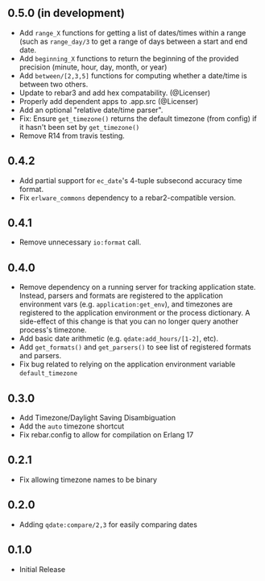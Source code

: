 ## 0.5.0 (in development)

* Add `range_X` functions for getting a list of dates/times within a range
  (such as `range_day/3` to get a range of days between a start and end date.
* Add `beginning_X` functions to return the beginning of the provided precision
  (minute, hour, day, month, or year)
* Add `between/[2,3,5]` functions for computing whether a date/time is between
  two others.
* Update to rebar3 and add hex compatability. (@Licenser)
* Properly add dependent apps to .app.src (@Licenser)
* Add an optional "relative date/time parser".
* Fix: Ensure `get_timezone()` returns the default timezone (from config) if it
  hasn't been set by `get_timezone()`
* Remove R14 from travis testing.

## 0.4.2

* Add partial support for `ec_date`'s 4-tuple subsecond accuracy time format.
* Fix `erlware_commons` dependency to a rebar2-compatible version.

## 0.4.1

* Remove unnecessary `io:format` call.

## 0.4.0

* Remove dependency on a running server for tracking application state.
  Instead, parsers and formats are registered to the application environment
  vars (e.g. `application:get_env`), and timezones are registered to the
  application environment or the process dictionary. A side-effect of this
  change is that you can no longer query another process's timezone. 
* Add basic date arithmetic (e.g. `qdate:add_hours/[1-2]`, etc).
* Add `get_formats()` and `get_parsers()` to see list of registered formats and
  parsers.
* Fix bug related to relying on the application environment variable
  `default_timezone`

## 0.3.0

* Add Timezone/Daylight Saving Disambiguation
* Add the `auto` timezone shortcut
* Fix rebar.config to allow for compilation on Erlang 17

## 0.2.1

* Fix allowing timezone names to be binary

## 0.2.0

* Adding `qdate:compare/2,3` for easily comparing dates

## 0.1.0

* Initial Release
